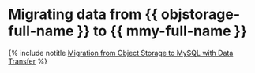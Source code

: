 # Migrating data from {{ objstorage-full-name }} to {{ mmy-full-name }}

{% include notitle [Migration from Object Storage to MySQL with Data Transfer](../../_tutorials/dataplatform/objs-mmy-migration.md) %}
